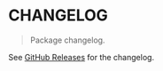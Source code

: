 # CHANGELOG

> Package changelog.

See [GitHub Releases](https://github.com/stdlib-js/math-iter-special-log/releases) for the changelog.